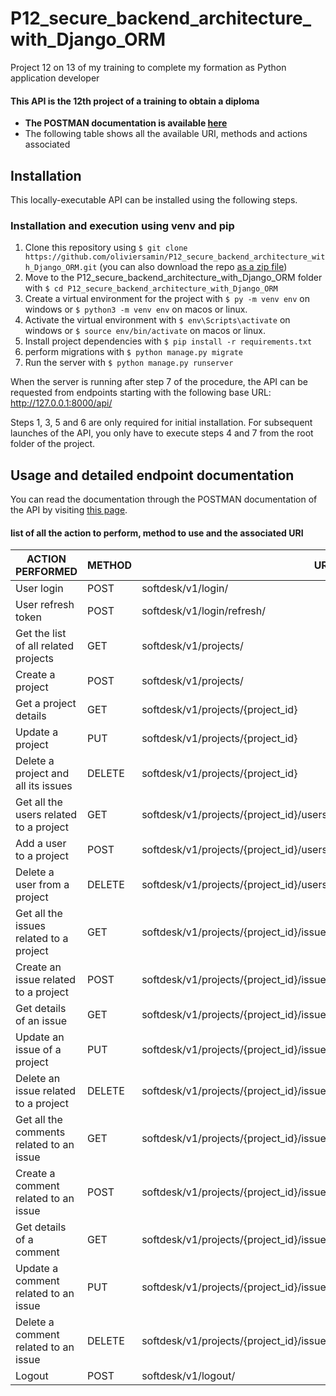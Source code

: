 # P12_secure_backend_architecture_with_Django_ORM
Project 12 on 13 of my training to complete my formation as Python application developer

#### This API is the 12th project of a training to obtain a diploma
* **The POSTMAN documentation is available [here](https://documenter.getpostman.com/view/16015714/UUxzB8Bu)**
* The following table shows all the available URI, methods and actions associated



## Installation

This locally-executable API can be installed using the following steps.

### Installation and execution using venv and pip

1. Clone this repository using `$ git clone https://github.com/oliviersamin/P12_secure_backend_architecture_with_Django_ORM.git` (you can also download the repo [as a zip file](https://github.com/oliviersamin/P12_secure_backend_architecture_with_Django_ORM/archive/refs/heads/main.zip))
2. Move to the P12_secure_backend_architecture_with_Django_ORM folder with `$ cd P12_secure_backend_architecture_with_Django_ORM`
3. Create a virtual environment for the project with `$ py -m venv env` on windows or `$ python3 -m venv env` on macos or linux.
4. Activate the virtual environment with `$ env\Scripts\activate` on windows or `$ source env/bin/activate` on macos or linux.
5. Install project dependencies with `$ pip install -r requirements.txt`
6. perform migrations with `$ python manage.py migrate`
7. Run the server with `$ python manage.py runserver`

When the server is running after step 7 of the procedure, the API can be requested from endpoints starting with the following base URL: http://127.0.0.1:8000/api/

Steps 1, 3, 5 and 6 are only required for initial installation. For subsequent launches of the API, you only have to execute steps 4 and 7 from the root folder of the project.

## Usage and detailed endpoint documentation

You can read the documentation through the POSTMAN documentation of the API by visiting [this page](https://documenter.getpostman.com/view/16015714/UUxzB8Bu).


#### list of all the action to perform, method to use and the associated URI
| ACTION PERFORMED | METHOD | URI |  
| ---------------- | ----------- |  ----------- | 
| User login | POST | softdesk/v1/login/ |  
| User refresh token | POST | softdesk/v1/login/refresh/  |  
| Get the list of all related projects | GET | softdesk/v1/projects/ |  
| Create a project | POST | softdesk/v1/projects/ |  
| Get a project details | GET | softdesk/v1/projects/{project_id} |  
| Update a project | PUT | softdesk/v1/projects/{project_id} |  
| Delete a project and all its issues | DELETE | softdesk/v1/projects/{project_id} |  
| Get all the users related to a project | GET | softdesk/v1/projects/{project_id}/users/ |  
| Add a user to a project | POST | softdesk/v1/projects/{project_id}/users/ |  
| Delete a user from a project | DELETE | softdesk/v1/projects/{project_id}/users/{user_id} |  
| Get all the issues related to a project | GET | softdesk/v1/projects/{project_id}/issues/ |  
| Create an issue related to a project | POST | softdesk/v1/projects/{project_id}/issues/ |  
| Get details of an issue | GET | softdesk/v1/projects/{project_id}/issues/{issue_id} |  
| Update an issue of a project | PUT | softdesk/v1/projects/{project_id}/issues/{issue_id} |  
| Delete an issue related to a project | DELETE | softdesk/v1/projects/{project_id}/issues/{issue_id} |  
| Get all the comments related to an issue | GET | softdesk/v1/projects/{project_id}/issues/{issue_id}/comments/ |  
| Create a comment related to an issue | POST | softdesk/v1/projects/{project_id}/issues/{issue_id}/comments/ |  
| Get details of a comment | GET | softdesk/v1/projects/{project_id}/issues/{issue_id}/comments/{comment_id} |
| Update a comment related to an issue | PUT | softdesk/v1/projects/{project_id}/issues/{issue_id}/comments/{comment_id} |  
| Delete a comment related to an issue | DELETE | softdesk/v1/projects/{project_id}/issues/{issue_id}/comments/{comment_id} |
| Logout | POST | softdesk/v1/logout/ | 


